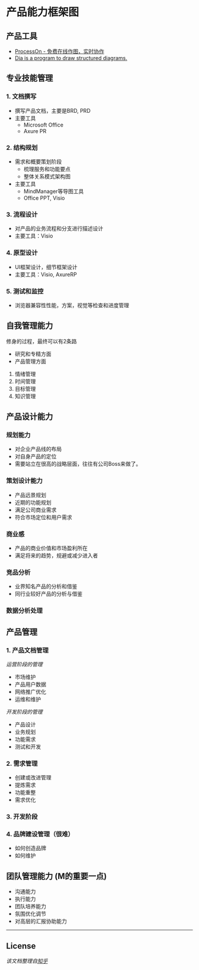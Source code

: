 # 产品能力框架图

## 产品工具

* [ProcessOn - 免费在线作图，实时协作](https://www.processon.com/tour)
* [Dia is a program to draw structured diagrams.](http://dia-installer.de/)

## 专业技能管理

### 1. 文档撰写

* 撰写产品文档，主要是BRD, PRD
* 主要工具
	- Microsoft Office
	- Axure PR

### 2. 结构规划

* 需求和概要策划阶段
	- 梳理服务和功能要点
	- 整体关系模式架构图
* 主要工具
	- MindManager等导图工具
	- Office PPT, Visio

### 3. 流程设计

* 对产品的业务流程和分支进行描述设计
* 主要工具：Visio

### 4. 原型设计

* UI框架设计，细节框架设计
* 主要工具：Visio, AxureRP

### 5. 测试和监控

* 浏览器兼容性性能，方案，视觉等检查和进度管理

## 自我管理能力

修身的过程，最终可以有2条路

* 研究和专精方面
* 产品管理方面

1. 情绪管理
1. 时间管理
1. 目标管理
1. 知识管理

## 产品设计能力

### 规划能力

* 对企业产品线的布局
* 对自身产品的定位
* 需要站立在很高的战略层面，往往有公司Boss来做了。

### 策划设计能力

* 产品远景规划
* 近期的功能规划
* 满足公司商业需求
* 符合市场定位和用户需求

### 商业感

* 产品的商业价值和市场盈利所在
* 满足将来的趋势，规避或减少进入者

### 竞品分析

* 业界知名产品的分析和借鉴
* 同行业较好产品的分析与借鉴

### 数据分析处理

## 产品管理

### 1. 产品文档管理

_运营阶段的管理_

* 市场维护
* 产品用户数据
* 网络推广优化
* 运维和维护

_开发阶段的管理_

* 产品设计
* 业务规划
* 功能需求
* 测试和开发

### 2. 需求管理

* 创建或改进管理
* 提炼需求
* 功能重整
* 需求优化

### 3. 开发阶段

### 4. 品牌建设管理（很难）

* 如何创造品牌
* 如何维护

## 团队管理能力 (M的重要一点)

* 沟通能力
* 执行能力
* 团队培养能力
* 氛围优化调节
* 对高层的汇报协助能力

---

## License

_该文档整理自[知乎](http://www.zhihu.com/question/20402346)_